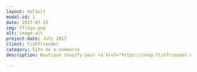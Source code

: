 ```yaml
---
layout: default
modal-id: 1
date: 2017-07-15
img: fflogo.png
alt: image-alt
project-date: July 2017
client: Fishfriender
category: Site de e-commerce
description: Boutique Shopify pour <a href="https://shop.fishfriender.com/" target="_blank">Fishfriender</a>, une startup française qui gère un réseau social. Visitez la boutique en cliquant <a href="https://shop.fishfriender.com/" target="_blank">ICI!</a> Obtenez votre e-boutique en 3 JOURS! Contactez-moi pour un devis GRATUIT!

---
```

